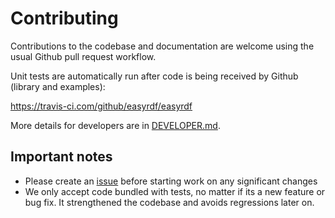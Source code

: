 # Contributing

Contributions to the codebase and documentation are welcome using the usual Github pull request workflow.

Unit tests are automatically run after code is being received by Github (library and examples):

https://travis-ci.com/github/easyrdf/easyrdf

More details for developers are in [DEVELOPER.md](https://github.com/easyrdf/easyrdf/blob/main/DEVELOPER.md).

## Important notes

* Please create an [issue](https://github.com/easyrdf/easyrdf/issues) before starting work on any significant changes
* We only accept code bundled with tests, no matter if its a new feature or bug fix. It strengthened the codebase and avoids regressions later on.

